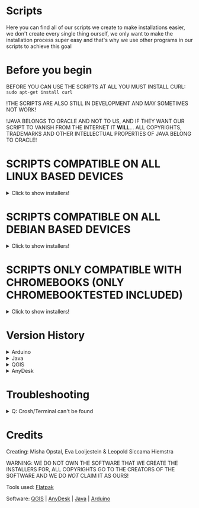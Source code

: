 # Scripts
Here you can find all of our scripts we create to make installations easier, we don't create every single thing ourself, we only want to make the installation process super easy and that's why we use other programs in our scripts to achieve this goal

# Before you begin

BEFORE YOU CAN USE THE SCRIPTS AT ALL YOU MUST INSTALL CURL:
`sudo apt-get install curl`

!THE SCRIPTS ARE ALSO STILL IN DEVELOPMENT AND MAY SOMETIMES NOT WORK!

!JAVA BELONGS TO ORACLE AND NOT TO US, AND IF THEY WANT OUR SCRIPT TO VANISH FROM THE INTERNET IT **WILL**... ALL COPYRIGHTS, TRADEMARKS AND OTHER INTELLECTUAL PROPERTIES OF JAVA BELONG TO ORACLE!

# SCRIPTS COMPATIBLE ON ALL LINUX BASED DEVICES
<details>
  <summary>Click to show installers!</summary>
  
  ## - The ARDUINO Installer
  <details>
  <summary>Click to show installer</summary>
<b><h1 align="center">=======================================</h1></b>

<H3 align="center">
We are not responsible for any damage done to your device by using our scripts!!
</H3>

<b><h1 align="center">=======================================</h1></b>

!copyrights, trademarks and other intellectual property belong to Arduino AG!

# HOW TO USE:

1. Open a terminal
2. Choose the script you want to install and paste the command in the terminal
3. Press "Return" (ENTER)
4. Follow the instructions on your screen

<b><h2 align="center">==================================================</h2></b>

<H2 align="center">
ARDUINO INSTALLER
</H2>

<b><h2 align="center">==================================================</h2></b>

# ARDUINO Installation Menu:
<details>
  <summary>Click to show installer</summary>

## ARDUINO INSTALLER WITH VERSION MENU
`sudo curl -LO "https://github.com/onthelink-nl/scripts/raw/master/Arduino%20Unofficial%20Installer%20(LINUX)/OnTheLink_ARDUINO-MENU.sh" && bash OnTheLink_ARDUINO-MENU.sh`
</details>

Or copy and paste one of these commands (Only required when the normal script (above) doesn't work) into the terminal and hit "Return" (ENTER):

# Versions:
<details>
  <summary>Click to show version 1.8.11</summary>

## 1.8.11
`https://github.com/onthelink-nl/scripts/raw/master/Arduino%20Unofficial%20Installer%20(LINUX)/arduino-1.8.11%20(64-32)/arduinoinstaller1.8.11.sh" && bash arduinoinstaller1.8.11.sh`
</details>

# Uninstaller:
Copy and paste this command into the terminal and hit "Return" (ENTER):
`https://github.com/onthelink-nl/scripts/raw/master/Arduino%20Unofficial%20Installer%20(LINUX)/Uninstallers/UNINSTALL-MENU.sh" && bash UNINSTALL-MENU.sh`

<b><h3 align="center">========================================================================</h3></b>

  </details>
</details>

# SCRIPTS COMPATIBLE ON ALL DEBIAN BASED DEVICES
<details>
  <summary>Click to show installers!</summary>
  
  ## - The Wine Installer (WIP - NOT TESTED YET!)
  <details>
  <summary>Click to show installer</summary>
<b><h1 align="center">=======================================</h1></b>

<H3 align="center">
We are not responsible for any damage done to your device by using our scripts!!
</H3>

<b><h1 align="center">=======================================</h1></b>

!copyrights, trademarks and other intellectual property belong to WineHQ!

# HOW TO USE:

1. Open a terminal
2. Choose the script you want to install and paste the command in the terminal
3. Press "Return" (ENTER)
4. Follow the instructions on your screen

<b><h2 align="center">==================================================</h2></b>

<H2 align="center">
WINE INSTALLER
</H2>

<b><h2 align="center">==================================================</h2></b>

## READ BEFORE USING!!! (VERY IMPORTANT)
### IF SOMETHING ASKS YOU TO RESTART, PRESS RESTART LATER!!
_*IF THERE ARE NO FILES IN THERE OR YOU ARE NOT RUNNING CHROME OS THEN THIS ISN'T NECESSARY*_
BEFORE RUNNING THIS WINE INSTALLER DO THE FOLLOWING THINGS:  
Do: `cd /etc/apt/sources.list.d/`  
Do: `ls` (For checking if any files are in there (There might be multiple files, please apply the following steps to all of them to be absolutely sure you got the right one (If there are none then you can skip the whole *READ BEFORE USING*)))  
Do: `sudo vim cros.list` (or whatever it is called on your chromebook or linux device)  
Press *i* to enter editor mode  
Change this: `deb https://storage.googleapis.com/cros-packages/80 buster main` (this might be different but it doesn’t really matter)  
To this: `deb [trusted=yes] https://storage.googleapis.com/cros-packages/80 buster main`  
Press *esc* button  
Type: *:w* and press enter (yes you need to do the : before the w)  
Type: *:q* and press enter (yes you need to do the : before the q)  
Do: `cd -` (to return to the directory you was before doing this)

# WINE Installation Menu:
<details>
  <summary>Click to show installer</summary>

## WINE INSTALLER WITH MENU
`sudo curl -LO "https://github.com/onthelink-nl/scripts/raw/master/Wine%20Unofficial%20Installer%20(Debian)/OnTheLink_WINE-MENU.sh" && bash OnTheLink_WINE-MENU.sh`
</details>

Or copy and paste the following command(s) (Only required when the normal script (above) doesn't work) into the terminal and hit "Return" (ENTER):

# Versions:
<details>
  <summary>Click to show version WINE</summary>

## WINE
`sudo curl -LO "https://github.com/onthelink-nl/scripts/raw/master/Wine%20Unofficial%20Installer%20(Debian)/Wine/wineinstaller.sh" && bash wineinstaller.sh`
</details>

# How to run programs after installation:
AFTER INSTALLING WINE USING THIS SCRIPT RUN THIS TO EXECUTE IN 32BIT:
`WINEPREFIX="/home/$USER/.wine32" WINEARCH=win32 wine some_program` (e.g. explorer.exe)
FOR WINETRICKS:
`WINEPREFIX="/home/$USER/.wine32" WINEARCH=win32 winetricks` (so for winetricks no wine before *winetricks*)

AND THIS FOR 64BIT:
`wine some_program` (e.g. explorer.exe)
FOR WINETRICKS:
`winetricks` (so for winetricks no wine before *winetricks*)

*Your wine64 prefix (so also the files of it’s drive) are located in /home/$USER/.wine*
*Your wine32 prefix (so also the files of it’s drive) are located in /home/$USER/.wine32*
_YOU MUST ENABLE HIDDEN FOLDERS TO LOCATE THE DRIVE IN YOUR FILE MANAGER..._

# Uninstaller:
Copy and paste this command into the terminal and hit "Return" (ENTER):
`https://github.com/onthelink-nl/scripts/raw/master/Wine%20Unofficial%20Installer%20(Debian)/UNINSTALLER/wineuninstaller.sh" && bash wineuninstaller.sh`

<b><h3 align="center">========================================================================</h3></b>

  </details>
  
  ## - The Java Installer
  <details>
  <summary>Click to show installer</summary>
<b><h1 align="center">=======================================</h1></b>

<H3 align="center">
We are not responsible for any damage done to your device by using our scripts!!
</H3>

<b><h1 align="center">=======================================</h1></b>

!copyrights, trademarks and other intellectual property belong to the Oracle Corporation!

# HOW TO USE:

1. Open a terminal
2. Choose the script you want to install and paste the command in the terminal
3. Press "Return" (ENTER)
4. Follow the instructions on your screen

<b><h2 align="center">==================================================</h2></b>

<H2 align="center">
Java INSTALLER
</H2>

<b><h2 align="center">==================================================</h2></b>

# Java Installation Menu:
<details>
  <summary>Click to show installer</summary>

## JAVA INSTALLER WITH VERSION MENU
`sudo curl -LO "https://raw.githubusercontent.com/onthelink-nl/scripts/master/Java%20Unofficial%20Installer%20(Debian)/OnTheLink_JAVA-MENU.sh" && bash OnTheLink_JAVA-MENU.sh`
</details>

Or copy and paste one of these commands (Only required when the normal script (above) doesn't work) into the terminal and hit "Return" (ENTER):

# Versions:
<details>
  <summary>Click to show version 10.0.2</summary>

## 10.0.2
`sudo curl -LO "https://raw.githubusercontent.com/onthelink-nl/scripts/master/Java%20Unofficial%20Installer%20(Debian)/Java%2010.0.2/javainstaller10.sh" && bash javainstaller10.sh`
</details>
<details>
  <summary>Click to show version 9.0.4</summary>

## 9.0.4
`sudo curl -LO "https://raw.githubusercontent.com/onthelink-nl/scripts/master/Java%20Unofficial%20Installer%20(Debian)/Java%209.0.4/javainstaller9.sh" && bash javainstaller9.sh`
</details>
<details>
  <summary>Click to show version 8u241</summary>
  
## 8u241
`sudo curl -LO "https://raw.githubusercontent.com/onthelink-nl/scripts/master/Java%20Unofficial%20Installer%20(Debian)/Java%208u241/javainstaller8.sh" && bash javainstaller8.sh`
</details>
<details>
  <summary>Click to show version 7u80</summary>

## 7u80
`sudo curl -LO "https://raw.githubusercontent.com/onthelink-nl/scripts/master/Java%20Unofficial%20Installer%20(Debian)/Java%207u80/javainstaller7.sh" && bash javainstaller7.sh`
</details>

# Uninstaller:
Copy and paste this command into the terminal and hit "Return" (ENTER):
`sudo curl -LO "https://raw.githubusercontent.com/onthelink-nl/scripts/master/Java%20Unofficial%20Installer%20(Debian)/Uninstaller/javauninstaller.sh" && bash javauninstaller.sh`

<b><h3 align="center">========================================================================</h3></b>

  </details>
  
  ## - The AnyDesk Installer (Doesn't seem to work on chromebooks)
  <details>
  <summary>Click to show installer</summary>
<b><h1 align="center">=======================================</h1></b>

<H3 align="center">
We are not responsible for any damage done to your device by using our scripts!!
</H3>

<b><h1 align="center">=======================================</h1></b>


# HOW TO USE:

1. Open a terminal
2. Choose the script you want to install and paste the command in the terminal
3. Press "Return" (ENTER)
4. Follow the instructions on your screen

<b><h2 align="center">==================================================</h2></b>

<H2 align="center">
ANYDESK INSTALLER
</H2>

<b><h2 align="center">==================================================</h2></b>

Copy and paste this command into the terminal and hit "Return" (ENTER):
`sudo curl -LO "https://raw.githubusercontent.com/onthelink-nl/scripts/master/AnyDesk%20Unofficial%20Installer%20(Debian)/anydeskinstaller.sh" && bash anydeskinstaller.sh`

<b><h3 align="center">========================================================================</h3></b>

  </details>
</details>
</details>

# SCRIPTS ONLY COMPATIBLE WITH CHROMEBOOKS (ONLY CHROMEBOOKTESTED INCLUDED)
<details>
  <summary>Click to show installers!</summary>
  
## - The QGIS Installer
<details>
  <summary>Click to show installer</summary>
<b><h1 align="center">=======================================</h1></b>

<H3 align="center">
We are not responsible for any damage done to your device by using our scripts!!
</H3>

<b><h1 align="center">=======================================</h1></b>

<b><h2 align="center">==================================================</h2></b>

<H4 align="center">
The following section is only for the QGIS-MENU
</H4>

<b><h2 align="center">==================================================</h2></b>

The terminal protection software (TPS) is a minimum protection that only helps if the user doesn't know about the .bashrc file in his home directory of his Chromebook (Please do not install the TPS on a chromebook that you do not own, we are not responsible for anything when and if you do this)


The TPS replaces that .bashrc file with a modified one, this will cause the terminal to close automatically
It does say some stuff before it closes but that's just for fun, ofcourse it isn't updating or checking if the user may or may not use the terminal, but it does exit the terminal (even if users try to cancel the .bashrc file using ctrl_c)

The reason why this protection is so minimal is because QGIS is a free to use program and we just simply cannot give stuff to "granted" users because that would be changing their project and we just simply do not have the rights to do that, so we won't!


How to restore the .bashrc file?
Please follow this tutorial to restore the .bashrc file manually:

[Restore .bashrc file](https://raw.githubusercontent.com/onthelink-nl/scripts/master/MUFU/qgis/MUFU/Tutorials/HowToRestoreBashrcFile.txt "Tutorial to restore .bashrc file")


Still want that better "Terminal Lockdown"?
We are working on our new Terminal Lockdown Script (TLS), it will be available in a few ??????...

Release Date TLS: ??/??/????

# HOW TO USE:

1. Open a terminal
2. Choose the script you want to install and paste the command in the terminal
3. Press "Return" (ENTER)
4. Follow the instructions on your screen

<b><h2 align="center">==================================================</h2></b>

<H2 align="center">
QGIS INSTALLER
</H2>

<b><h2 align="center">==================================================</h2></b>

Copy and paste this command for the EN version:<br>
`sudo curl -LO https://github.com/onthelink-nl/scripts/raw/master/OnTheLink_QGIS-MENU_EN.sh && bash "OnTheLink_QGIS-MENU_EN.sh"`

Copy and paste this command for the NL version:<br>
`sudo curl -LO https://github.com/onthelink-nl/scripts/raw/master/OnTheLink_QGIS-MENU_NL.sh && bash "OnTheLink_QGIS-MENU_NL.sh"`

<b><h3 align="center">========================================================================</h3></b>

WE ALSO HAVE CREATED A COMPLETE INSTRUCTIONS PDF WITH MORE DETAILS ABOUT THE QGIS INSTALLATION ####
[OPEN INSTRUCTIONS EVA](https://github.com/onthelink-nl/scripts/blob/master/MUFU/qgis/EVA/Tutorials/INSTRUCTIONS/QGIS%20Instructions.pdf "INSTRUCTIONS PDF FILE")<br>
[OPEN INSTRUCTIONS MUFU](https://github.com/onthelink-nl/scripts/blob/master/MUFU/qgis/MUFU/Tutorials/INSTRUCTIONS/QGIS%20Instructions.pdf "INSTRUCTIONS PDF FILE")

</details>
</details>

# Version History
<details>
  <summary>Arduino</summary>

## Arduino
==========

### **1.8.11** - *WIP INSTALLER OF ARDUINO 1.8.11, If you find out that something is wrong about the installer please report it in an issue...*
</details>
<details>
  <summary>Java</summary>

## Java
==========

### **10.0.2** - *STABLE INSTALLER OF JAVA 10.0.2, If you find out that something is wrong about the installer please report it in an issue...*
### **9.0.4** - *STABLE INSTALLER OF JAVA 9.0.4, If you find out that something is wrong about the installer please report it in an issue...*
### **8u241** - *STABLE INSTALLER OF JAVA 8u241, If you find out that something is wrong about the installer please report it in an issue...*
### **7u80** - *STABLE INSTALLER OF JAVA 7u80, If you find out that something is wrong about the installer please report it in an issue...*
</details>
<details>
  <summary>QGIS</summary>
  
## QGIS
==========

### **EVA** - *_The "Extended Validation Access" update contains many things that has improved literally everything in the script, the QGIS script will now have debian 9 and 10 support and the menu's have been optimized. It now has an updater which will keep your installation up to date with your debian version (if your debian was updated from 9 to 10 it would remove the old configuration and replace it with the new one for 10, this also works the other way around...) and it will only update if you are connected to the internet so it won't be writing an empty file as the updater Crontab's are now much more practical as we no longer remove the crontab on installing our version of the crontab, we now only add and/or remove the required line from the crontab._*

<br>

### **MUFU** - *_This is the first working main-version (This version has no checks for files but it should try to get rid of any unnecessary files when reïnstalling or updating QGIS (so it'll just try to remove unnecessary things (if those things even exist on your chromebook ofcourse... (Don't forget that this version is for the most part stable but there could be bugs hiding in the dark, if you find any, please report them to us as soon as possible!!!)))_*
</details>
<details>
  <summary>AnyDesk</summary>

## AnyDesk
==========

### **DEBIAN** - *STABLE INSTALLER OF ANYDESK, If you find out that something is wrong about the installer please report it in an issue...*
</details>

# Troubleshooting
<details>
  <summary>Q: Crosh/Terminal can't be found</summary>

A: [Install this chrome extension](https://chrome.google.com/webstore/detail/secure-shell-app/pnhechapfaindjhompbnflcldabbghjo/related/ "Secure Shell App")
</details>

# Credits
Creating: Misha Opstal, Eva Looijestein & Leopold Siccama Hiemstra

WARNING: WE DO NOT OWN THE SOFTWARE THAT WE CREATE THE INSTALLERS FOR, ALL COPYRIGHTS GO TO THE CREATORS OF THE SOFTWARE AND WE DO *NOT* CLAIM IT AS OURS!

Tools used: [Flatpak](https://flatpak.org/ "The Future Of Apps On Linux")


Software: [QGIS](https://qgis.org/en/site/ "A Free and Open Source Geographic Information System") | [AnyDesk](https://anydesk.com/ "Remote Desktop Software - AnyWhere. AnyTime. AnyDesk") | [Java](https://www.oracle.com/java/ "Java Software - Oracle") | [Arduino](https://www.arduino.cc/ "Arduino - Home")
